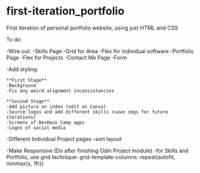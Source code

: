 # first-iteration_portfolio

First iteration of personal portfolio website, using just HTML and CSS

To do:

-Wire out:
-Skills Page
-Grid for Area
-Flex for individual software
-Portfolio Page
-Flex for Projects
-Contact Me Page
-Form

-Add styling:

    **First Stage**
    -Background
    -Fix any weird alignment inconsistancies

    **Second Stage**
    -Add picture on index (edit on Canva)
    -Source logos and add different skills (save imgs for future iterations)
    -Screens of DevHaus Camp apps
    -Logos of social media

-Different Individual Project pages
-sort layout

-Make Responsive (Do after finishing Odin Project module)
-for Skills and Portfolio, use grid technique: grid-template-columns: repeat(autofit, minmax(x, 1fr))

